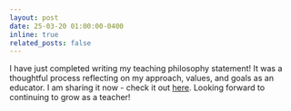 ```yaml
---
layout: post
date: 25-03-20 01:00:00-0400
inline: true
related_posts: false
---
```


I have just completed writing my teaching philosophy statement! It was a thoughtful process reflecting on my approach, values, and goals as an educator. I am sharing it now - check it out <a href="https://www.silviofanzon.com/assets/pdf/news/2025/Fanzon_Teaching_Philosophy.pdf">here</a>. Looking forward to continuing to grow as a teacher!


